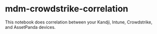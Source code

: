 # mdm-crowdstrike-correlation
This notebook does correlation between your Kandji, Intune, Crowdstrike, and AssetPanda devices.
